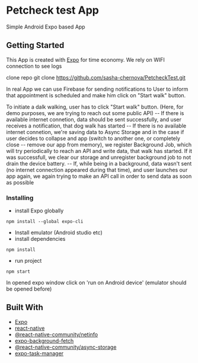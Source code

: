 # Petcheck test App

Simple Android Expo based App 

## Getting Started

This App is created with [Expo](https://github.com/expo/expo) for time economy. We rely on WIFI connection to see logs

clone repo 
git clone https://github.com/sasha-chernova/PetcheckTest.git


In real App we can use Firebase for sending notifications to User to inform that appointment is scheduled and make him click on "Start walk" button.

To initiate a dalk walking, user has to click "Start walk" button. 
(Here, for demo purposes, we are trying to reach out some public API)
-- If there is available internet connetion, data should be sent successfully, and user receives a notification, that dog walk has started
-- If there is no available internet connetion, we're saving data to Async Storage and in the case if user decides to collapse and app (switch to another one, or completely close -- remove our app from memory),
we register Background Job, which will try periodically to reach an API and write data, that walk has started. If it was successfull, we clear our storage and unregister background job to not drain the device battery.
-- If, while being in a background, data wasn't sent (no internet connection appeared during that time), and user launches our app again,
we again trying to make an API call in order to send data as soon as possible

### Installing

* install Expo globally
```
npm install --global expo-cli
```

* Install emulator (Android studio etc)
* install dependencies 
```
npm install
```
* run project
```
npm start
```
In opened expo window click on 'run on Android device' (emulator should be opened before)


## Built With

* [Expo](https://github.com/expo/expo)
* [react-native](https://github.com/facebook/react-native)
* [@react-native-community/netinfo](https://github.com/react-native-community/react-native-netinfo)
* [expo-background-fetch](https://docs.expo.io/versions/latest/sdk/background-fetch/)
* [@react-native-community/async-storage](https://www.npmjs.com/package/@react-native-community/async-storage)
* [expo-task-manager](https://www.npmjs.com/package/expo-task-manager)
